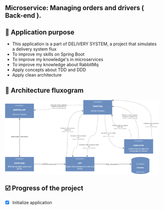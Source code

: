 ## Microservice: Managing orders and drivers ( Back-end ).

## :pushpin: Application purpose
- This application is a part of DELIVERY SYSTEM, a project that simulates a delivery system flux
- To improve my skills on Spring Boot
- To improve my knowledge's in microservices
- To improve my knowledge about RabbitMq
- Apply concepts about TDD and DDD
- Apply clean architecture


## :wrench: Architecture fluxogram
<div style="background: white"> 
    <img src="/public/diagram-delivery-system.png">
</div>



## :ballot_box_with_check: Progress of the project
- [x] Initialize application
